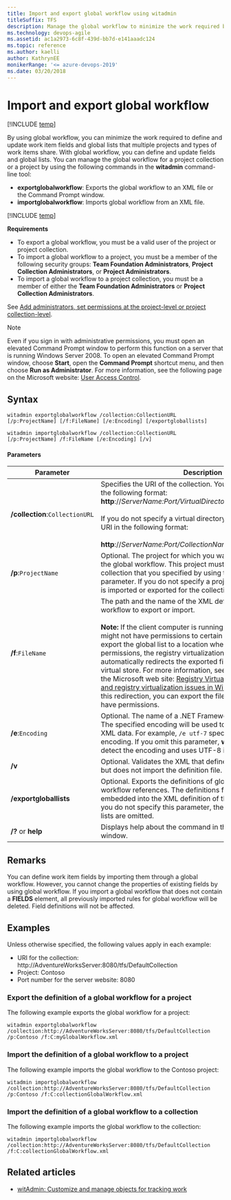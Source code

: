 ```yaml
---
title: Import and export global workflow using witadmin
titleSuffix: TFS  
description: Manage the global workflow to minimize the work required by defining and updating the work item fields and global lists that multiple projects and types of work items share - Team Foundation Server (TFS)
ms.technology: devops-agile
ms.assetid: ac1a2973-6c8f-439d-bb7d-e141aaadc124
ms.topic: reference
ms.author: kaelli
author: KathrynEE
monikerRange: '<= azure-devops-2019'
ms.date: 03/20/2018
---
```


# Import and export global workflow

[!INCLUDE [temp](../../includes/customization-witadmin-plus-version-header.md)]

By using global workflow, you can minimize the work required to define and update work item fields and global lists that multiple projects and types of work items share. With global workflow, you can define and update fields and global lists. You can manage the global workflow for a project collection or a project by using the following commands in the **witadmin** command-line tool:

- **exportglobalworkflow**: Exports the global workflow to an XML file or the Command Prompt window.
- **importglobalworkflow**: Imports global workflow from an XML file.

[!INCLUDE [temp](../../includes/witadmin-run-tool.md)]

**Requirements**

- To export a global workflow, you must be a valid user of the project or project collection.
- To import a global workflow to a project, you must be a member of the following security groups: **Team Foundation Administrators**, **Project Collection Administrators**, or **Project Administrators**.
- To import a global workflow to a project collection, you must be a member of either the **Team Foundation Administrators** or **Project Collection Administrators**.

See [Add administrators, set permissions at the project-level or project collection-level](../../organizations/security/set-project-collection-level-permissions.md).

> [!NOTE]  
> Even if you sign in with administrative permissions, you must open an elevated Command Prompt window to perform this function on a server that is running Windows Server 2008. To open an elevated Command Prompt window, choose **Start**, open the **Command Prompt** shortcut menu, and then choose **Run as Administrator**. For more information, see the following page on the Microsoft website: [User Access Control](https://go.microsoft.com/fwlink/?LinkId=111235).

## Syntax

```
witadmin exportglobalworkflow /collection:CollectionURL [/p:ProjectName] [/f:FileName] [/e:Encoding] [/exportgloballists]

witadmin importglobalworkflow /collection:CollectionURL [/p:ProjectName] /f:FileName [/e:Encoding] [/v]
```

#### Parameters

| **Parameter**                   | **Description**                                                                                                                                                                                                                                                                                                                                                                                                                                                                                                                                                                                                                                                                                                                                                                                    |
| ------------------------------- | -------------------------------------------------------------------------------------------------------------------------------------------------------------------------------------------------------------------------------------------------------------------------------------------------------------------------------------------------------------------------------------------------------------------------------------------------------------------------------------------------------------------------------------------------------------------------------------------------------------------------------------------------------------------------------------------------------------------------------------------------------------------------------------------------- |
| **/collection**:`CollectionURL` | Specifies the URI of the collection. You must specify the URI in the following format: **http**://_ServerName:Port/VirtualDirectoryName/CollectionName_<br /><br /> If you do not specify a virtual directory, you must specify the URI in the following format:<br /><br /> **http**://_ServerName:Port/CollectionName_.                                                                                                                                                                                                                                                                                                                                                                                                                                                                          |
| **/p**:`ProjectName`            | Optional. The project for which you want to export or import the global workflow. This project must be defined in the collection that you specified by using the /collection parameter. If you do not specify a project, the global workflow is imported or exported for the collection.                                                                                                                                                                                                                                                                                                                                                                                                                                                                                                           |
| **/f**:`FileName`               | The path and the name of the XML definition file for global workflow to export or import.<br /><br /> **Note:** If the client computer is running Windows Vista, you might not have permissions to certain folders. If you try to export the global list to a location where you do not have permissions, the registry virtualization technology automatically redirects the exported file and saves it to the virtual store. For more information, see the following pages on the Microsoft web site: [Registry Virtualization](https://go.microsoft.com/fwlink/?LinkId=92325) and [Common file and registry virtualization issues in Windows Vista](https://go.microsoft.com/fwlink/?LinkId=92323). To avoid this redirection, you can export the file to a location where you have permissions. |
| **/e**:`Encoding`               | Optional. The name of a .NET Framework 2.0 encoding format. The specified encoding will be used to export or import the XML data. For example, `/e utf-7` specifies Unicode (UTF-7) encoding. If you omit this parameter, **witadmin** attempts to detect the encoding and uses UTF-8 if detection fails.                                                                                                                                                                                                                                                                                                                                                                                                                                                                                          |
| **/v**                          | Optional. Validates the XML that defines the global workflow but does not import the definition file.                                                                                                                                                                                                                                                                                                                                                                                                                                                                                                                                                                                                                                                                                              |
| **/exportgloballists**          | Optional. Exports the definitions of global lists that the global workflow references. The definitions for global lists will be embedded into the XML definition of the global workflow. If you do not specify this parameter, the definitions for global lists are omitted.                                                                                                                                                                                                                                                                                                                                                                                                                                                                                                                       |
| **/?** or **help**              | Displays help about the command in the Command Prompt window.                                                                                                                                                                                                                                                                                                                                                                                                                                                                                                                                                                                                                                                                                                                                      |

## Remarks

You can define work item fields by importing them through a global workflow. However, you cannot change the properties of existing fields by using global workflow. If you import a global workflow that does not contain a **FIELDS** element, all previously imported rules for global workflow will be deleted. Field definitions will not be affected.

## Examples

Unless otherwise specified, the following values apply in each example:

- URI for the collection: http://AdventureWorksServer:8080/tfs/DefaultCollection
- Project: Contoso
- Port number for the server website: 8080

### Export the definition of a global workflow for a project

The following example exports the global workflow for a project:

```
witadmin exportglobalworkflow /collection:http://AdventureWorksServer:8080/tfs/DefaultCollection /p:Contoso /f:C:myGlobalWorkflow.xml
```

### Import the definition of a global workflow to a project

The following example imports the global workflow to the Contoso project:

```
witadmin importglobalworkflow /collection:http://AdventureWorksServer:8080/tfs/DefaultCollection /p:Contoso /f:C:collectionGlobalWorkflow.xml
```

### Import the definition of a global workflow to a collection

The following example imports the global workflow to the collection:

```
witadmin importglobalworkflow /collection:http://AdventureWorksServer:8080/tfs/DefaultCollection /f:C:collectionGlobalWorkflow.xml
```

## Related articles

- [witAdmin: Customize and manage objects for tracking work](witadmin-customize-and-manage-objects-for-tracking-work.md)
